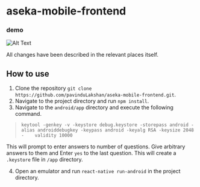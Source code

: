 # aseka-mobile-frontend

### demo

![Alt Text](https://github.com/pavinduLakshan/aseka-mobile-frontend/blob/master/demo.gif)

All changes have been described in the relevant places itself.

## How to use

1. Clone the repository `git clone https://github.com/pavinduLakshan/aseka-mobile-frontend.git`.
2. Navigate to the project directory and run `npm install`.
3. Navigate to the `android/app` directory and execute the following command.

 > `keytool -genkey -v -keystore debug.keystore -storepass android -alias androiddebugkey -keypass android -keyalg RSA -keysize 2048 -    validity 10000`

This will prompt to enter answers to number of questions. Give arbitrary answers to them and Enter `yes` to the last question.
This will create a `.keystore` file in `/app` directory. 

4. Open an emulator and run `react-native run-android` in the project directory.
